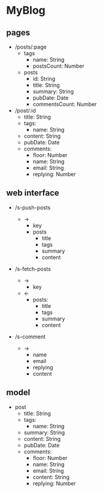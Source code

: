 # MyBlog

## pages
- /posts/:page
    - tags
        - name: String
        - postsCount: Number
    - posts
        - id: String
        - title: String
        - summary: String
        - pubDate: Date
        - commentsCount: Number
- /post/:id
    - title: String
    - tags:
        - name: String
    - content: String
    - pubDate: Date
    - comments:
        - floor: Number
        - name: String
        - email: String
        - replying: Number

## web interface
- /s-push-posts
    - ->
        - key
        - posts
            - title
            - tags
            - summary
            - content

- /s-fetch-posts
    - ->
        - key
    - <-
        - posts: 
            - title
            - tags
            - summary
            - content

- /s-comment
    - ->
        - name
        - email
        - replying
        - content

## model
- post
    - title: String
    - tags:
        - name: String
    - summary: String
    - content: String
    - pubDate: Date
    - comments:
        - floor: Number
        - name: String
        - email: String
        - content: String
        - replying: Number
